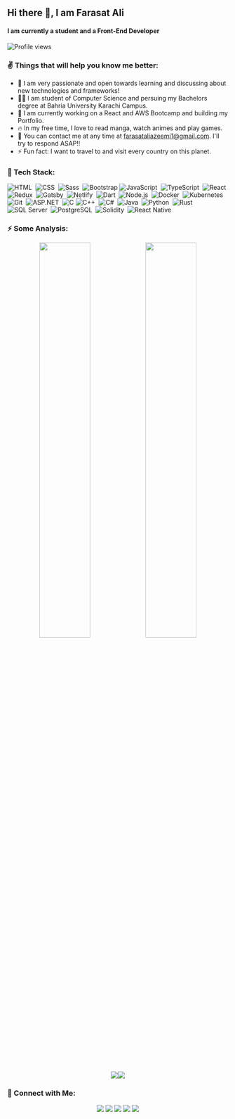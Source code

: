 <meta name="google-site-verification" content="RuehPDgWxUywK5WbijI2VThAJV4y-VxfVJfRN7aLuoA" />

##  Hi there 👋, I am Farasat Ali
####  I am currently a student and a Front-End Developer

![Profile views](https://gpvc.arturio.dev/faraasat)  


### ✌ Things that will help you know me better:
  
  - 🚀 I am very passionate and open towards learning and discussing about new technologies and frameworks!
  - 👨‍🎓 I am student of Computer Science and persuing my Bachelors degree at Bahria University Karachi Campus.
  - 🔭 I am currently working on a React and AWS Bootcamp and building my Portfolio.
  - 🔥 In my free time, I love to read manga, watch animes and play games.
  - 📧 You can contact me at any time at <a href="mailto:farasataliazeemi1@gmail.com">farasataliazeemi1@gmail.com</a>. I'll try to respond ASAP!!
  - ⚡ Fun fact: I want to travel to and visit every country on this planet.

### 📡 Tech Stack:

![HTML](https://img.shields.io/badge/-HTML-333333?style=plastic&logo=HTML5)&nbsp;
![CSS](https://img.shields.io/badge/-CSS-333333?style=plastic&logo=CSS3&logoColor=1572B6)&nbsp;
![Sass](https://img.shields.io/badge/-Sass-333333?style=plastic&logo=Sass&logoColor=C76494)&nbsp;
![Bootstrap](https://img.shields.io/badge/-Bootstrap-333333?style=plastic&logo=bootstrap&logoColor=563D7C)
![JavaScript](https://img.shields.io/badge/-JavaScript-333333?style=plastic&logo=javascript)&nbsp;
![TypeScript](https://img.shields.io/badge/-TypeScript-333333?style=plastic&logo=typeScript&logoColor=007acc)&nbsp;
![React](https://img.shields.io/badge/-React-333333?style=plastic&logo=react)&nbsp;
![Redux](https://img.shields.io/badge/-Redux-333333?style=plastic&logo=redux&logoColor=7248b6)&nbsp;
![Gatsby](https://img.shields.io/badge/-GatsbyJS-333333?style=plastic&logo=gatsby)&nbsp;
![Netlify](https://img.shields.io/badge/-Netlify-333333?style=plastic&logo=netlify)&nbsp;
![Dart](https://img.shields.io/badge/-Dart-333333?style=plastic&logo=dart)&nbsp;
![Node.js](https://img.shields.io/badge/-Node.js-333333?style=plastic&logo=node.js)&nbsp;
![Docker](https://img.shields.io/badge/-Docker-333333?style=plastic&logo=docker)&nbsp;
![Kubernetes](https://img.shields.io/badge/-Kubernetes-333333?style=plastic&logo=kubernetes)&nbsp;
![Git](https://img.shields.io/badge/-Git-333333?style=plastic&logo=git)&nbsp;
![ASP.NET](https://img.shields.io/badge/-ASP.NET-333333?style=plastic&logo=.NET)&nbsp;
![C](https://img.shields.io/badge/-C-333333?style=plastic&logo=C)
![C++](https://img.shields.io/badge/-C++-333333?style=plastic&logo=C%2B%2B)&nbsp;
![C#](https://img.shields.io/badge/-CSharp-333333?style=plastic&logo=c-sharp)&nbsp;
![Java](https://img.shields.io/badge/-Java-333333?style=plastic&logo=java)&nbsp;
![Python](https://img.shields.io/badge/-Python-333333?style=plastic&logo=python)&nbsp;
![Rust](https://img.shields.io/badge/-Rust-333333?style=plastic&logo=rust)&nbsp;
![SQL Server](https://img.shields.io/badge/-SQLServer-333333?style=plastic&logo=microsoft-sql-server)&nbsp;
![PostgreSQL](https://img.shields.io/badge/-PostgreSQL-333333?style=plastic&logo=PostgreSQL)&nbsp;
![Solidity](https://img.shields.io/badge/-Solidity-333333?style=plastic&logo=Solidity)&nbsp;
![React Native](https://img.shields.io/badge/-React%20Native-333333?style=plastic&logo=react&logoColor=teal)&nbsp;

### ⚡ Some Analysis:

<p align="center">
  <a href="https://github.com/faraasat">
    <img height="48%" src="https://github-readme-stats.vercel.app/api?username=faraasat&count_private=true&show_icons=true&theme=react"/><img height="48%" src="https://github-readme-streak-stats.herokuapp.com/?user=faraasat&theme=react"/>
  </a>
</p>
<p align="center">
  <a href="https://github.com/faraasat">
    <img src="https://github-readme-stats.vercel.app/api/top-langs/?username=faraasat&layout=compact&langs_count=8&theme=jolly"/><img src="https://activity-graph.herokuapp.com/graph?username=faraasat"/>
  </a>
</p>
<!--![GitHub metrics](https://metrics.lecoq.io/faraasat)-->  
<!--[![trophy](https://github-profile-trophy.vercel.app/?username=faraasat)](https://github.com/ryo-ma/github-profile-trophy)-->
<!--<a href='https://github.com/pricing'><img src='https://raw.githubusercontent.com/acervenky/animated-github-badges/master/assets/pro.gif' width='40' height='40'></a>-->

### 🤙 Connect with Me:

<p align="center">
<a href="https://www.linkedin.com/in/faraasat/"><img src="https://img.shields.io/badge/-Farasat%20Ali-0077B5?style=flat-square&logo=Linkedin&logoColor=white"/></a>
<a href="mailto:farasataliazeemi1@gmail.com"><img src="https://img.shields.io/badge/-farasataliazeemi1@gmail.com-D14836?style=flat-square&logo=Gmail&logoColor=white"/></a>
<a href="https://www.instagram.com/farasat_ali_azeemi/"><img src="https://img.shields.io/badge/-@farasat_ali_azeemi-E4405F?style=flat-square&logo=Instagram&logoColor=white"/></a>
<a href="https://www.facebook.com/FarasatAliAzeemi"><img src="https://img.shields.io/badge/-Farasat%20Ali-1877F2?style=flat-square&logo=Facebook&logoColor=white"/></a>
<a href="https://faraasat.github.io/curriculum_vitae/"><img src="https://img.shields.io/badge/-My%20Portfolio-FCA902?style=flat-square&logo=Google-Chrome&logoColor=white"/></a>
</p>
